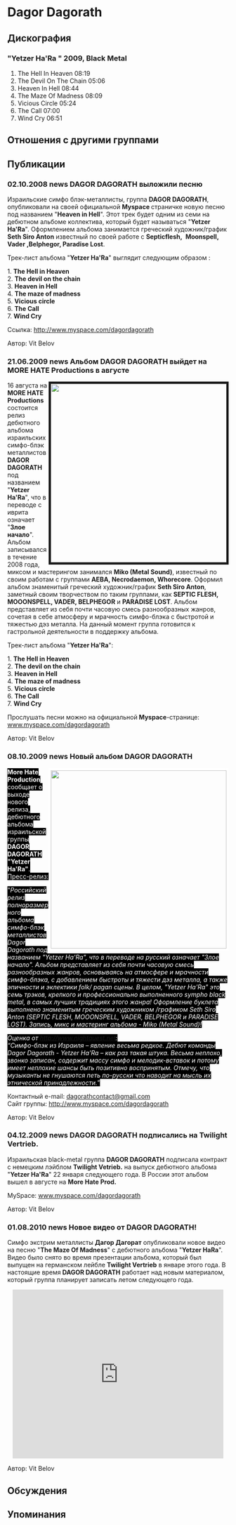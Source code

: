 # Dagor Dagorath



## Дискография

### "Yetzer Ha'Ra " 2009, Black Metal

1. The Hell In Heaven 08:19  
2. The Devil On The Chain 05:06  
3. Heaven In Hell 08:44  
4. The Maze Of Madness 08:09  
5. Vicious Circle 05:24  
6. The Call 07:00  
7. Wind Cry 06:51 


## Отношения с другими группами


## Публикации

### 02.10.2008 news DAGOR DAGORATH выложили песню

<P>Израильские симфо блэк-металлисты, группа <STRONG>DAGOR DAGORATH</STRONG>, опубликовали на своей официальной <STRONG>Myspace </STRONG>страничке новую песню под названием "<STRONG>Heaven in Hell</STRONG>". Этот трек будет одним из семи на дебютном альбоме коллектива, который будет называться "<STRONG>Yetzer Ha'Ra</STRONG>". Oформлением альбома занимается греческий художник/график <STRONG>Seth Siro Anton</STRONG> известный по своей работе с <STRONG>Septicflesh,</STRONG>&nbsp;<STRONG> Moonspell, Vader ,Belphegor, Paradise Lost</STRONG>.</P>
<P>Трек-лист альбома "<STRONG>Yetzer Ha'Ra</STRONG>" выглядит следующим образом :</P>
<P>1. <STRONG>The Hell in Heaven<BR></STRONG>2. <STRONG>The devil on the chain<BR></STRONG>3. <STRONG>Heaven in Hell<BR></STRONG>4. <STRONG>The maze of madness</STRONG><BR>5. <STRONG>Vicious circle</STRONG><BR>6. <STRONG>The Call<BR></STRONG>7. <STRONG>Wind Cry</STRONG></P>
<P>Ссылка: <A href="http://www.myspace.com/dagordagorath">http://www.myspace.com/dagordagorath</A></P>
Автор: Vit Belov

### 21.06.2009 news Альбом DAGOR DAGORATH выйдет на MORE HATE Productions в августе

<P><IMG height=407 alt="" hspace=0 src="/images/news_rus/2009.06/14202.jpg" width=400 align=right border=5>16 августа на <STRONG>MORE HATE Productions</STRONG> состоится релиз дебютного альбома израильских симфо-блэк металлистов <STRONG>DAGOR DAGORATH</STRONG> под названием "<STRONG>Yetzer Ha'Ra</STRONG>", что в переводе с иврита означает "<STRONG>Злое начало</STRONG>". Альбом записывался в течение 2008 года, миксом и мастерингом занимался <STRONG>Miko (Metal Sound)</STRONG>, известный по своим работам с группами <STRONG>AEBA, Necrodaemon, Whorecore</STRONG>. Оформил альбом знаменитый греческий художник/график <STRONG>Seth Siro Anton</STRONG>, заметный своим творчеством по таким группами, как <STRONG>SEPTIC FLESH, MOOONSPELL, VADER, BELPHEGOR</STRONG> и <STRONG>PARADISE LOST</STRONG>. Альбом представляет из себя почти часовую смесь разнообразных жанров, сочетая в себе атмосферу и мрачность симфо-блэка с быстротой и тяжестью дэз металла. На данный момент группа готовится к гастрольной деятельности в поддержку альбома.</P>
<P>Трек-лист альбома "<STRONG>Yetzer Ha'Ra</STRONG>":</P>
<P>1. <STRONG>The Hell in Heaven</STRONG><BR>2. <STRONG>The devil on the chain</STRONG><BR>3. <STRONG>Heaven in Hell</STRONG><BR>4. <STRONG>The maze of madness</STRONG><BR>5. <STRONG>Vicious circle</STRONG><BR>6. <STRONG>The Call<BR></STRONG>7. <STRONG>Wind Cry</STRONG></P>
<P>Прослушать песни можно на официальной<STRONG> Myspace</STRONG>-странице: <A href="http://www.myspace.com/dagordagorath">www.myspace.com/dagordagorath</A></P>
Автор: Vit Belov

### 08.10.2009 news Новый альбом DAGOR DAGORATH

<P><FONT style="BACKGROUND-COLOR: #000000" color=#ffffff><STRONG><IMG height=406 alt="" hspace=0 src="/images/news_rus/2009.10/15230.jpg" width=400 align=right border=5>More Hate Production</STRONG> сообщает о выходе нового релиза, дебютного альбома израильской группы <STRONG>DAGOR DAGORATH "Yetzer Ha'Ra"</STRONG>. Пресс-релиз:</FONT></P>
<P><FONT style="BACKGROUND-COLOR: #000000" color=#ffffff>"<EM>Российский релиз полноразмерного альбома симфо-блэк металлистов Dagor Dagorath под названием "Yetzer Ha'Ra", что в переводе на русский означает "Злое начало". Альбом представляет из себя почти часовую смесь разнообразных жанров, основываясь на атмосфере и мрачности симфо-блэка, с добавлением быстроты и тяжести дэз металла, а также эпичности и эклектики folk/ pagan сцены. В целом, "Yetzer Ha'Ra" это семь трэков, крепкого и профессионально выполненного sympho black metal, в самых лучших традициях этого жанра! Оформление буклета выполнено знаменитым греческим художником /графиком Seth Siro Anton (SEPTIC FLESH, MOOONSPELL, VADER, BELPHEGOR и PARADISE LOST). Запись, микс и мастеринг альбома - Miko (Metal Sound)!</EM></FONT></P>
<P><FONT style="BACKGROUND-COLOR: #000000" color=#ffffff><EM>Оценка от </EM><A href="http://www.nightquest.net/"><EM>http://www.nightquest.net</EM></A><EM>:<BR>“Симфо-блэк из Израиля – явление весьма редкое. Дебют команды Dagor Dagorath - Yetzer Ha'Ra – как раз такая штука. Весьма неплохо, звонко записан, содержит массу симфо и мелодик-вставок и потому имеет неплохие шансы быть позитивно воспринятым. Отмечу, что музыканты не гнушаются петь по-русски что наводит на мысль их этнической принадлежности.</EM>”</FONT></P>
<P>Контактный e-mail: <A href="mailto:dagorathcontact@gmail.com">dagorathcontact@gmail.com</A><BR>Сайт группы: <A href="http://www.myspace.com/dagordagorath">http://www.myspace.com/dagordagorath</A></P>
Автор: Vit Belov

### 04.12.2009 news DAGOR DAGORATH подписались на Twilight Vertrieb.

<P>Израильская black-metal группа <STRONG>DAGOR DAGORATH</STRONG> подписала контракт с немецким лэйблом <STRONG>Twilight Vetrieb.</STRONG> на выпуск дебютного альбома "<STRONG>Yetzer Ha'Ra</STRONG>" 22 января следующего года. В России этот альбом вышел в августе на <STRONG>More Hate Prod.</STRONG></P>
<P>MySpace: <A href="http://www.myspace.com/dagordagorath">www.myspace.com/dagordagorath</A></P>
Автор: Vit Belov

### 01.08.2010 news Новое видео от DAGOR DAGORATH!

<P>Симфо экстрим металлисты <STRONG>Дагор Дагорат</STRONG> опубликовали новое видео на песню "<STRONG>Тhe Мaze Оf Мadness</STRONG>" с дебютного альбома "<STRONG>Yetzer HaRa</STRONG>". Видео было снято во время презентации альбома, который был выпущен на германском лейбле <STRONG>Twilight Vertrieb</STRONG> в январе этого года. В настоящие время<STRONG> DAGOR DAGORATH</STRONG> работает над новым материалом, который группа планирует записать летом следующего года.</P>
<P>
<CENTER>
<OBJECT height=385 width=480><PARAM NAME="movie" VALUE="http://www.youtube.com/v/J8Itd2p5Nr4&hl=ru_RU&fs=1"><PARAM NAME="allowFullScreen" VALUE="true"><PARAM NAME="allowscriptaccess" VALUE="always">
<embed src="http://www.youtube.com/v/J8Itd2p5Nr4&hl=ru_RU&fs=1" type="application/x-shockwave-flash" allowscriptaccess="always" allowfullscreen="true" width="480" height="385"></embed></OBJECT>
<P></P></CENTER>
Автор: Vit Belov


## Обсуждения


## Упоминания


